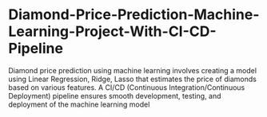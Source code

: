 # Diamond-Price-Prediction-Machine-Learning-Project-With-CI-CD-Pipeline
Diamond price prediction using machine learning involves creating a model using Linear Regression, Ridge, Lasso that estimates the price of diamonds based on various features. A CI/CD (Continuous Integration/Continuous Deployment) pipeline ensures smooth development, testing, and deployment of the machine learning model
